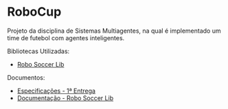 # RoboCup

Projeto da disciplina de Sistemas Multiagentes, na qual é implementado um time de futebol com agentes inteligentes.

Bibliotecas Utilizadas:
  * [Robo Soccer Lib](https://bitbucket.org/brunohpmarques/robosoccerlib)

Documentos:
  * [Especificações - 1ª Entrega](https://github.com/fabioafreitas/RoboCup/blob/master/docs/Documenta%C3%A7%C3%A3o%20-%201%C2%AA%20Entrega%20Projeto.pdf)
  * [Documentação - Robo Soccer Lib](https://github.com/fabioafreitas/RoboCup/blob/master/docs/Documenta%C3%A7%C3%A3o%20-%20RoboSoccerLib%202D.pdf)
  
